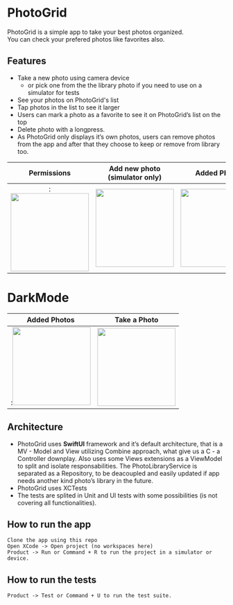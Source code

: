 # PhotoGrid

PhotoGrid is a simple app to take your best photos organized. <br/>
You can check your prefered photos like favorites also.

## Features
  - Take a new photo using camera device 
    - or pick one from the the library photo if you need to use on a simulator for tests
  - See your photos on PhotoGrid's list
  - Tap photos in the list to see it larger
  - Users can mark a photo as a favorite to see it on PhotoGrid’s list on the top
  - Delete photo with a longpress. 
  - As PhotoGrid only displays it’s own photos, users can remove photos from the app and after that they choose to keep or remove from library too.


  Permissions              |  Add new photo <br/>(simulator only) |       Added PHotos      |       Detail View + Favorite     |    Removing a Photo
:-------------------------:|:------------------------------------:|:-----------------------:|:--------------------------------:|:--------------------------------:
:<img src="https://user-images.githubusercontent.com/29531/109706525-d2a0a480-7b77-11eb-90f7-321f222c7fe6.png" width="180">|<img src="https://user-images.githubusercontent.com/29531/109709656-835c7300-7b7b-11eb-997b-bba1b73661df.png" width="180">|<img src="https://user-images.githubusercontent.com/29531/109706593-e946fb80-7b77-11eb-9960-b992611d20e2.png" width="180">|<img src="https://user-images.githubusercontent.com/29531/109710276-3d53df00-7b7c-11eb-82cd-113732edc0e7.png" width="180">|<img src="https://user-images.githubusercontent.com/29531/109711258-6e80df00-7b7d-11eb-8913-874b9329a6c5.png" width="180">


# DarkMode

  Added Photos    |     Take a Photo             
:----------------:|:-------------------------:
:<img src="https://user-images.githubusercontent.com/29531/109711299-79d40a80-7b7d-11eb-8e97-2141dcb0ae63.png" width="180">|<img src="https://user-images.githubusercontent.com/29531/109713584-2adba480-7b80-11eb-97d2-0f5d5a027048.PNG" width="180">|

## Architecture 
  - PhotoGrid uses **SwiftUI** framework and it’s default architecture, that is a MV - Model and View utilizing Combine approach, what give us a C - a Controller downplay. Also uses some Views extensions as a ViewModel to split and isolate responsabilities. The PhotoLibraryService is separated as a Repository, to be deacoupled and easily updated if app needs another kind photo’s library in the future.
  - PhotoGrid uses XCTests
  - The tests are splited in Unit and UI tests with some possibilities (is not covering all functionalities).

## How to run the app
```
Clone the app using this repo
Open XCode -> Open project (no workspaces here)
Product -> Run or Command + R to run the project in a simulator or device.
```

## How to run the tests
```Product -> Test or Command + U to run the test suite.```
